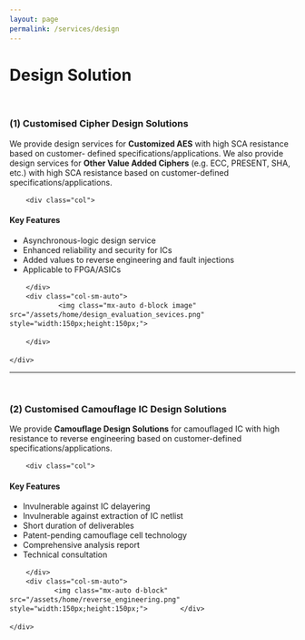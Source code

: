 ```yaml
---
layout: page
permalink: /services/design
---
```


<div>
<content>
</content>
</div>
<div>
<content>
</content>
</div>

# Design Solution

<br>

### (1) Customised Cipher Design Solutions

We provide design services for <strong>Customized AES</strong> with high SCA resistance based on customer-
defined specifications/applications.
We also provide design services for <strong>Other Value Added Ciphers</strong> (e.g. ECC, PRESENT, SHA, etc.)
with high SCA resistance based on customer-defined specifications/applications.

<div class="container">
    <div class="row">

        <div class="col">

<h4><strong>Key Features</strong></h4>
<ul>
  <li>Asynchronous-logic design service</li>
  <li>Enhanced reliability and security for ICs</li>
  <li>Added values to reverse engineering and fault injections</li>
  <li>Applicable to FPGA/ASICs</li>
</ul>

        </div>
        <div class="col-sm-auto">
                <img class="mx-auto d-block image" src="/assets/home/design_evaluation_sevices.png" style="width:150px;height:150px;">

        </div>

    </div>

</div>

<hr class="seperator">
<br>

### (2) Customised Camouflage IC Design Solutions

We provide <strong>Camouflage Design Solutions</strong> for camouflaged IC with high resistance to reverse
engineering based on customer-defined specifications/applications.

<div class="container">
    <div class="row">

        <div class="col">

<h4><strong>Key Features</strong></h4>

<ul>
  <li>Invulnerable against IC delayering</li>
  <li>Invulnerable against extraction of IC netlist</li>
  <li>Short duration of deliverables</li>
  <li>Patent-pending camouflage cell technology</li>
  <li>Comprehensive analysis report</li>
  <li>Technical consultation</li>
</ul>

        </div>
        <div class="col-sm-auto">
               <img class="mx-auto d-block" src="/assets/home/reverse_engineering.png" style="width:150px;height:150px;">        </div>

    </div>

</div>
